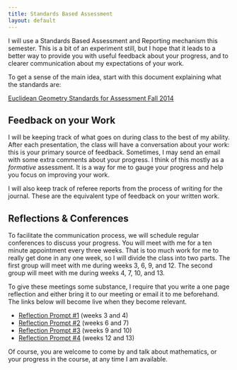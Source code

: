 ```yaml
---
title: Standards Based Assessment
layout: default
---
```


I will use a Standards Based Assessment and Reporting mechanism this semester.
This is a bit of an experiment still, but I hope that it leads to a better way
to provide you with useful feedback about your progress, and to clearer
communication about my expectations of your work.

To get a sense of the main idea, start with this document explaining what the
standards are:

[Euclidean Geometry Standards for Assessment Fall 2014][standards]

## Feedback on your Work

I will be keeping track of what goes on during class to the best of my ability.
After each presentation, the class will have a conversation about your work:
this is your primary source of feedback. Sometimes, I may send an email
with some extra comments about your progress. I think of this mostly as a
_formative_ assessment. It is a way for me to gauge your progress and help you
focus on improving your work.

I will also keep track of referee reports from the process of writing for the
journal. These are the equivalent type of feedback on your written work.

## Reflections & Conferences

To facilitate the communication process, we will schedule regular conferences
to discuss your progress. You will meet with me for a ten minute appointment
every three weeks. That is too much work for me to really get done in any one
week, so I will divide the class into two parts. The first group will meet with
me during weeks 3, 6, 9, and 12. The second group will meet with me during
weeks 4, 7, 10, and 13.

To give these meetings some substance, I require that you write a one page
reflection and either bring it to our meeting or email it to me beforehand.
The links below will become live when they become relevant.

- [Reflection Prompt #1][prompt1] (weeks 3 and 4)
- [Reflection Prompt #2][prompt2] (weeks 6 and 7)
- [Reflection Prompt #3][prompt3] (weeks 9 and 10)
- [Reflection Prompt #4][prompt4] (weeks 12 and 13)

Of course, you are welcome to come by and talk about mathematics, or your
progress in the course, at any time I am available.

[standards]: {{site.baseurl}}/standards-based-assessment/the-standards.html
[prompt1]: {{site.baseurl}}/standards-based-assessment/prompt1.html
[prompt2]: {{site.baseurl}}/standards-based-assessment/prompt2.html
[prompt3]: {{site.baseurl}}/standards-based-assessment/prompt3.html
[prompt4]: {{site.baseurl}}/standards-based-assessment/prompt4.html
